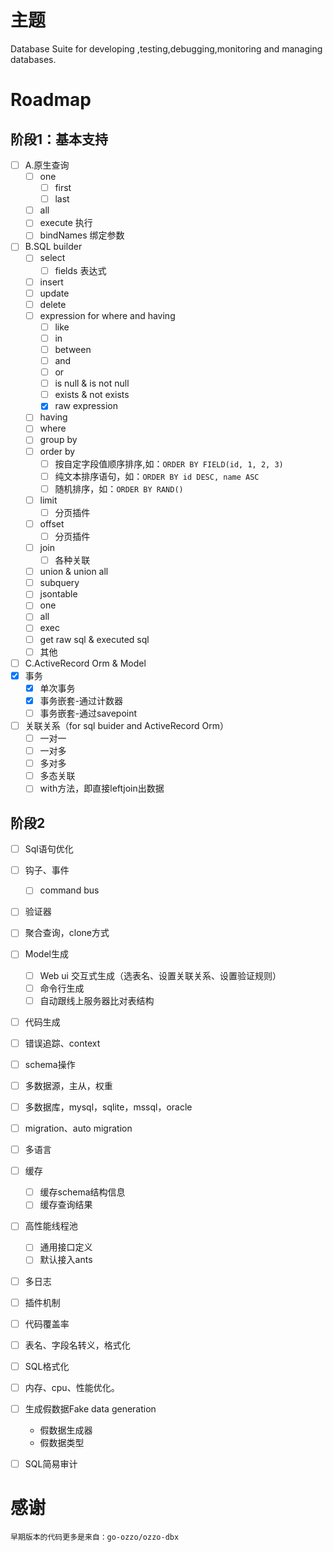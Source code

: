 # 主题
Database Suite for developing ,testing,debugging,monitoring and managing databases.


# Roadmap

## 阶段1：基本支持
- [ ] A.原生查询
  - [ ] one
    - [ ] first
    - [ ] last
  - [ ] all 
  - [ ] execute 执行
  - [ ] bindNames 绑定参数
- [ ] B.SQL builder
  - [ ] select
    - [ ] fields 表达式
  - [ ] insert
  - [ ] update
  - [ ] delete
  - [ ] expression  for where and having
    - [ ] like
    - [ ] in
    - [ ] between
    - [ ] and
    - [ ] or
    - [ ] is null & is not null
    - [ ] exists & not exists
    - [X] raw expression
  - [ ] having
  - [ ] where
  - [ ] group by
  - [ ] order by
    - [ ] 按自定字段值顺序排序,如：`ORDER BY FIELD(id, 1, 2, 3)`
    - [ ] 纯文本排序语句，如：`ORDER BY id DESC, name ASC`
    - [ ] 随机排序，如：`ORDER BY RAND()`
  - [ ] limit
    - [ ] 分页插件
  - [ ] offset
    - [ ] 分页插件 
  - [ ] join
    - [ ] 各种关联
  - [ ] union & union all
  - [ ] subquery
  - [ ] jsontable
  - [ ] one
  - [ ] all
  - [ ] exec
  - [ ] get raw sql & executed sql
  - [ ] 其他
- [ ] C.ActiveRecord Orm & Model
- [X] 事务
  - [X] 单次事务
  - [X] 事务嵌套-通过计数器
  - [ ] 事务嵌套-通过savepoint
- [ ] 关联关系（for sql buider and ActiveRecord Orm）
  - [ ] 一对一
  - [ ] 一对多
  - [ ] 多对多
  - [ ] 多态关联
  - [ ] with方法，即直接leftjoin出数据

## 阶段2  
- [ ] Sql语句优化
- [ ] 钩子、事件
  - [ ] command bus
- [ ] 验证器
- [ ] 聚合查询，clone方式
- [ ] Model生成
  - [ ] Web ui 交互式生成（选表名、设置关联关系、设置验证规则）
  - [ ] 命令行生成
  - [ ] 自动跟线上服务器比对表结构
- [ ] 代码生成
- [ ] 错误追踪、context
- [ ] schema操作
- [ ] 多数据源，主从，权重
- [ ] 多数据库，mysql，sqlite，mssql，oracle
- [ ] migration、auto migration
- [ ] 多语言
- [ ] 缓存
  - [ ] 缓存schema结构信息
  - [ ] 缓存查询结果
- [ ] 高性能线程池
  - [ ] 通用接口定义
  - [ ] 默认接入ants
- [ ] 多日志
- [ ] 插件机制
- [ ] 代码覆盖率
- [ ] 表名、字段名转义，格式化
- [ ] SQL格式化
- [ ] 内存、cpu、性能优化。
- [ ] 生成假数据Fake data generation
  - 假数据生成器
  - 假数据类型
- [ ] SQL简易审计  


# 感谢
    早期版本的代码更多是来自：go-ozzo/ozzo-dbx